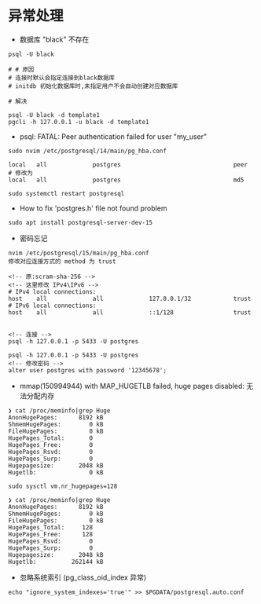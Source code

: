 # 异常处理

- 数据库 "black" 不存在
```shell
psql -U black 

# # 原因
# 连接时默认会指定连接到black数据库
# initdb 初始化数据库时,未指定用户不会自动创建对应数据库

# 解决

psql -U black -d template1
pgcli -h 127.0.0.1 -u black -d template1
```

- psql: FATAL:  Peer authentication failed for user "my_user"
```shell
sudo nvim /etc/postgresql/14/main/pg_hba.conf

local   all             postgres                                peer
# 修改为
local   all             postgres                                md5

sudo systemctl restart postgresql

```


- How to fix 'postgres.h' file not found problem
```shell
sudo apt install postgresql-server-dev-15
```

- 密码忘记
```shell
nvim /etc/postgresql/15/main/pg_hba.conf
修改对应连接方式的 method 为 trust 

<!-- 原:scram-sha-256 -->
<!-- 这里修改 IPv4\IPv6 -->
# IPv4 local connections:
host    all             all             127.0.0.1/32            trust
# IPv6 local connections:
host    all             all             ::1/128                 trust


<!-- 连接 -->
psql -h 127.0.0.1 -p 5433 -U postgres

psql -h 127.0.0.1 -p 5433 -U postgres
<!-- 修改密码 -->
alter user postgres with password '12345678';
```

- mmap(150994944) with MAP_HUGETLB failed, huge pages disabled: 无法分配内存
```shell
❯ cat /proc/meminfo|grep Huge
AnonHugePages:      8192 kB
ShmemHugePages:        0 kB
FileHugePages:         0 kB
HugePages_Total:       0
HugePages_Free:        0
HugePages_Rsvd:        0
HugePages_Surp:        0
Hugepagesize:       2048 kB
Hugetlb:               0 kB

sudo sysctl vm.nr_hugepages=128

❯ cat /proc/meminfo|grep Huge
AnonHugePages:      8192 kB
ShmemHugePages:        0 kB
FileHugePages:         0 kB
HugePages_Total:     128
HugePages_Free:      128
HugePages_Rsvd:        0
HugePages_Surp:        0
Hugepagesize:       2048 kB
Hugetlb:          262144 kB
```

- 忽略系统索引 (pg_class_oid_index 异常)
```shell
echo "ignore_system_indexes='true'" >> $PGDATA/postgresql.auto.conf
```
